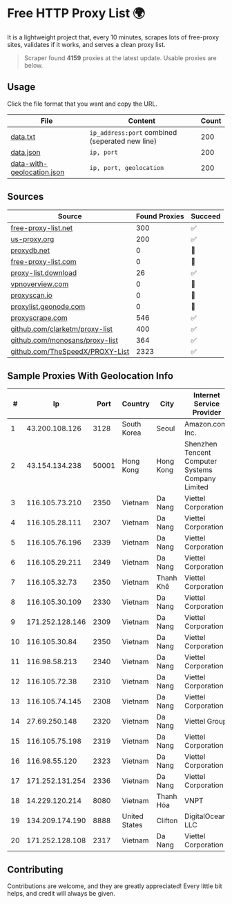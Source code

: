 
# Free HTTP Proxy List 🌍

It is a lightweight project that, every 10 minutes, scrapes lots of free-proxy sites, validates if it works, and serves a clean proxy list.


> Scraper found **4159** proxies at the latest update. Usable proxies are below.

## Usage

Click the file format that you want and copy the URL.


|File|Content|Count|
|----|-------|-----|
|[data.txt](https://raw.githubusercontent.com/themiralay/Proxy-List-World/master/data.txt)|`ip_address:port` combined (seperated new line)|200|
|[data.json](https://raw.githubusercontent.com/themiralay/Proxy-List-World/master/data.json)|`ip, port`|200|
|[data-with-geolocation.json](https://raw.githubusercontent.com/themiralay/Proxy-List-World/master/data-with-geolocation.json)|`ip, port, geolocation`|200|

## Sources

|Source|Found Proxies|Succeed|
|------|-------------|-------|
|[free-proxy-list.net](https://free-proxy-list.net)|300|✅|
|[us-proxy.org](https://www.us-proxy.org)|200|✅|
|[proxydb.net](http://proxydb.net)|0|🚫|
|[free-proxy-list.com](https://free-proxy-list.com/?page=&port=&type%5B%5D=http&type%5B%5D=https&up_time=0&search=Search)|0|🚫|
|[proxy-list.download](https://www.proxy-list.download/HTTP)|26|✅|
|[vpnoverview.com](https://vpnoverview.com/privacy/anonymous-browsing/free-proxy-servers)|0|🚫|
|[proxyscan.io](https://www.proxyscan.io)|0|🚫|
|[proxylist.geonode.com](https://proxylist.geonode.com/api/proxy-list?limit=300&page=1&sort_by=lastChecked&sort_type=desc&protocols=http,https)|0|🚫|
|[proxyscrape.com](https://api.proxyscrape.com/v2/?request=displayproxies&protocol=http&timeout=10000&country=all&ssl=all&anonymity=all)|546|✅|
|[github.com/clarketm/proxy-list](https://raw.githubusercontent.com/clarketm/proxy-list/master/proxy-list-raw.txt)|400|✅|
|[github.com/monosans/proxy-list](https://raw.githubusercontent.com/monosans/proxy-list/main/proxies/http.txt)|364|✅|
|[github.com/TheSpeedX/PROXY-List](https://raw.githubusercontent.com/TheSpeedX/PROXY-List/master/http.txt)|2323|✅|


## Sample Proxies With Geolocation Info

|#|Ip|Port|Country|City|Internet Service Provider|
|-|--|----|-------|----|-------------------------|
|1|43.200.108.126|3128|South Korea|Seoul|Amazon.com, Inc.|
|2|43.154.134.238|50001|Hong Kong|Hong Kong|Shenzhen Tencent Computer Systems Company Limited|
|3|116.105.73.210|2350|Vietnam|Da Nang|Viettel Corporation|
|4|116.105.28.111|2307|Vietnam|Da Nang|Viettel Corporation|
|5|116.105.76.196|2339|Vietnam|Da Nang|Viettel Corporation|
|6|116.105.29.211|2349|Vietnam|Da Nang|Viettel Corporation|
|7|116.105.32.73|2350|Vietnam|Thanh Khê|Viettel Corporation|
|8|116.105.30.109|2330|Vietnam|Da Nang|Viettel Corporation|
|9|171.252.128.146|2309|Vietnam|Da Nang|Viettel Corporation|
|10|116.105.30.84|2350|Vietnam|Da Nang|Viettel Corporation|
|11|116.98.58.213|2340|Vietnam|Da Nang|Viettel Corporation|
|12|116.105.72.38|2310|Vietnam|Da Nang|Viettel Corporation|
|13|116.105.74.145|2308|Vietnam|Da Nang|Viettel Corporation|
|14|27.69.250.148|2320|Vietnam|Da Nang|Viettel Group|
|15|116.105.75.198|2319|Vietnam|Da Nang|Viettel Corporation|
|16|116.98.55.120|2323|Vietnam|Da Nang|Viettel Corporation|
|17|171.252.131.254|2336|Vietnam|Da Nang|Viettel Corporation|
|18|14.229.120.214|8080|Vietnam|Thanh Hóa|VNPT|
|19|134.209.174.190|8888|United States|Clifton|DigitalOcean, LLC|
|20|171.252.128.108|2317|Vietnam|Da Nang|Viettel Corporation|



## Contributing

Contributions are welcome, and they are greatly appreciated! Every
little bit helps, and credit will always be given.


